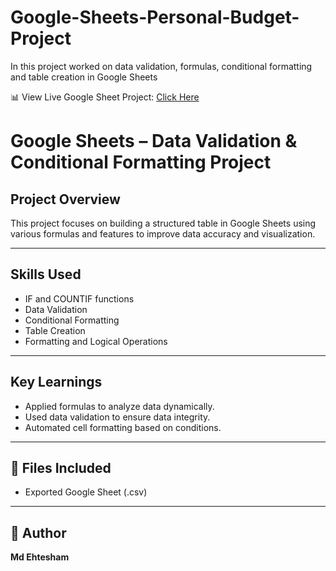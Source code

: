 # Google-Sheets-Personal-Budget-Project
In this project worked on data validation, formulas, conditional formatting and table creation in Google Sheets

📊 View Live Google Sheet Project: [Click Here](https://docs.google.com/spreadsheets/d/1AneQgx_9ZT2EX9lSUWu6PSPYARHDW6dQye-WYwTfqRc/edit?usp=sharing)

# Google Sheets – Data Validation & Conditional Formatting Project

##  Project Overview
This project focuses on building a structured table in Google Sheets using various formulas and features to improve data accuracy and visualization.

---

##  Skills Used
- IF and COUNTIF functions
- Data Validation
- Conditional Formatting
- Table Creation
- Formatting and Logical Operations

---

##  Key Learnings
- Applied formulas to analyze data dynamically.
- Used data validation to ensure data integrity.
- Automated cell formatting based on conditions.

---

## 📁 Files Included
- Exported Google Sheet (.csv)

---

## 🔗 Author
**Md Ehtesham**  
